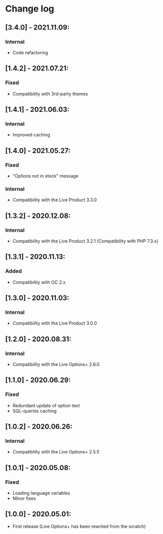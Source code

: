 # Change log

## [3.4.0] - 2021.11.09:
### Internal
- Code refactoring

## [1.4.2] - 2021.07.21:
### Fixed
- Compatibility with 3rd-party themes

## [1.4.1] - 2021.06.03:
### Internal
- Improved caching

## [1.4.0] - 2021.05.27:
### Fixed
- "Options not in stock" message
### Internal
- Compatibility with the Live Product 3.3.0

## [1.3.2] - 2020.12.08:
### Internal
- Compatibility with the Live Product 3.2.1 (Compatibility with PHP 7.3.x)

## [1.3.1] - 2020.11.13:
### Added
- Compatibility with OC 2.x

## [1.3.0] - 2020.11.03:
### Internal
- Compatibility with the Live Product 3.0.0

## [1.2.0] - 2020.08.31:
### Internal
- Compatibility with the Live Options+ 2.6.0

## [1.1.0] - 2020.06.29:
### Fixed
- Redundant update of option text
- SQL-queries caching

## [1.0.2] - 2020.06.26:
### Internal
- Compatibility with the Live Options+ 2.5.5

## [1.0.1] - 2020.05.08:
### Fixed
- Loading language variables
- Minor fixes

## [1.0.0] - 2020.05.01:
- First release (Live Options+ has been rewrited from the scratch)
